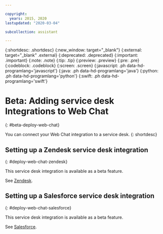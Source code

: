 ```yaml
---

copyright:
  years: 2015, 2020
lastupdated: "2020-03-04"

subcollection: assistant

---
```


{:shortdesc: .shortdesc}
{:new_window: target="_blank"}
{:external: target="_blank" .external}
{:deprecated: .deprecated}
{:important: .important}
{:note: .note}
{:tip: .tip}
{:preview: .preview}
{:pre: .pre}
{:codeblock: .codeblock}
{:screen: .screen}
{:javascript: .ph data-hd-programlang='javascript'}
{:java: .ph data-hd-programlang='java'}
{:python: .ph data-hd-programlang='python'}
{:swift: .ph data-hd-programlang='swift'}

# Beta: Adding service desk Integrations to Web Chat
{: #beta-deploy-web-chat}

You can connect your Web Chat integration to a service desk.
{: shortdesc}

## Setting up a Zendesk service desk integration
{: #deploy-web-chat-zendesk}

This service desk integration is available as a beta feature.

See [Zendesk](/docs/assistant?topic=assistant-deploy-web-chat#deploy-web-chat-zendesk).

## Setting up a Salesforce service desk integration
{: #deploy-web-chat-salesforce}

This service desk integration is available as a beta feature.

See [Salesforce](/docs/assistant?topic=assistant-deploy-web-chat#deploy-web-chat-salesforce).
